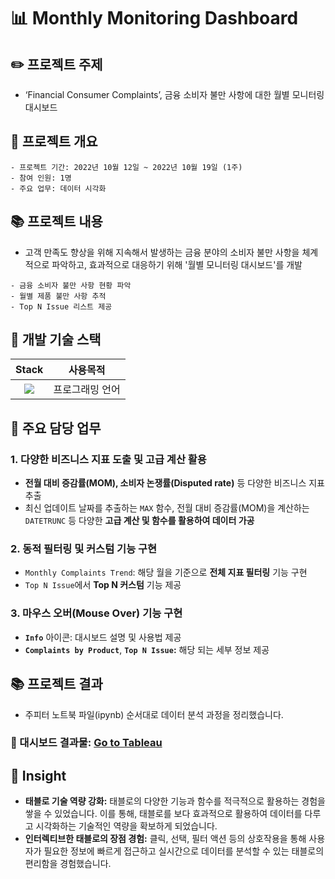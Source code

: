 # 📊 Monthly Monitoring Dashboard

## ✏️ 프로젝트 주제
- ‘Financial Consumer Complaints’, 금융 소비자 불만 사항에 대한 월별 모니터링 대시보드

## 📂 프로젝트 개요
```
- 프로젝트 기간: 2022년 10월 12일 ~ 2022년 10월 19일 (1주)
- 참여 인원: 1명
- 주요 업무: 데이터 시각화
```

## 📚 프로젝트 내용
- 고객 만족도 향상을 위해 지속해서 발생하는 금융 분야의 소비자 불만 사항을 체계적으로 파악하고, 효과적으로 대응하기 위해 '월별 모니터링 대시보드'를 개발
```
- 금융 소비자 불만 사항 현황 파악
- 월별 제품 불만 사항 추적
- Top N Issue 리스트 제공
```



## 🔨 개발 기술 스택
|Stack|사용목적|
|:---:|:---:|
|<img src="https://img.shields.io/badge/tableau-E97627?style=for-the-badge&logo=tableau&logoColor=white">|프로그래밍 언어|

## 🙋 주요 담당 업무

### 1. 다양한 비즈니스 지표 도출 및 고급 계산 활용
- **전월 대비 증감률(MOM), 소비자 논쟁률(Disputed rate)** 등 다양한 비즈니스 지표 추출
- 최신 업데이트 날짜를 추출하는 `MAX` 함수, 전월 대비 증감률(MOM)을 계산하는 `DATETRUNC` 등 다양한 **고급 계산 및 함수를 활용하여 데이터 가공**

### 2. 동적 필터링 및 커스텀 기능 구현
- `Monthly Complaints Trend`: 해당 월을 기준으로 **전체 지표 필터링** 기능 구현
- `Top N Issue`에서 **Top N 커스텀** 기능 제공

### 3. 마우스 오버(Mouse Over) 기능 구현
- **`Info`** 아이콘: 대시보드 설명 및 사용법 제공
- **`Complaints by Product`**, **`Top N Issue`:** 해당 되는 세부 정보 제공

## 📚 프로젝트 결과
- 주피터 노트북 파일(ipynb) 순서대로 데이터 분석 과정을 정리했습니다.
### 🔵 대시보드 결과물: [Go to Tableau](https://public.tableau.com/views/FinancialCompliantsDashboard/Dashboard?:language=ko-KR&:display_count=n&:origin=viz_share_link)

## 👀 Insight
- **태블로 기술 역량 강화:** 태블로의 다양한 기능과 함수를 적극적으로 활용하는 경험을 쌓을 수 있었습니다. 이를 통해, 태블로를 보다 효과적으로 활용하여 데이터를 다루고 시각화하는 기술적인 역량을 확보하게 되었습니다.
- **인터렉티브한 태블로의 장점 경험:** 클릭, 선택, 필터 액션 등의 상호작용을 통해 사용자가 필요한 정보에 빠르게 접근하고 실시간으로 데이터를 분석할 수 있는 태블로의 편리함을 경험했습니다.
